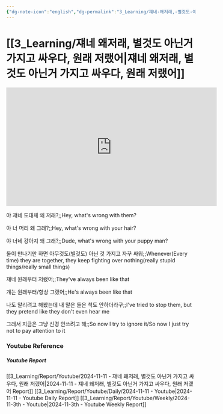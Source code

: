 ```yaml
---
{"dg-note-icon":"english","dg-permalink":"3_Learning/쟤네-왜저래,-별것도-아닌거-가지고-싸우다,-원래-저랬어","created-date":"2024-11-11 8:46:04 am","date":"2024-11-11","type":"youtube","tags":["youtube","english","flashcards"],"aliases":null,"youtuber":"빨모쌤","channelName":"라이브 아카데미","link":"https://www.youtube.com/watch?v=9FeaRZLirDQ","img":"https://img.youtube.com/vi/9FeaRZLirDQ/0.jpg","dg-publish":true,"permalink":"/3_Learning/쟤네-왜저래,-별것도-아닌거-가지고-싸우다,-원래-저랬어/","dgPassFrontmatter":true,"noteIcon":"english"}
---
```


# [[3_Learning/쟤네 왜저래, 별것도 아닌거 가지고 싸우다, 원래 저랬어\|쟤네 왜저래, 별것도 아닌거 가지고 싸우다, 원래 저랬어]]


<div class="container-root"><span></span></div><div><div class="container-root"><iframe width="560" height="315" src="https://www.youtube.com/embed/9FeaRZLirDQ" title="YouTube video player" frameborder="0" allow="accelerometer; autoplay; clipboard-write; encrypted-media; gyroscope; picture-in-picture; web-share" allowfullscreen=""></iframe></div></div>

야 쟤네 도대체 왜 저래?;;Hey, what's wrong with them?
<!--SR:!2025-02-04,55,310-->

야 너 머리 왜 그래?;;Hey, what's wrong with your hair?
<!--SR:!2025-02-15,66,310-->
야 너네 강아지 왜 그래?;;Dude, what's wrong with your puppy man?
<!--SR:!2025-02-13,65,310-->

둘이 만나기만 하면 아무것도(별것도) 아닌 것 가지고 자꾸 싸워;;Whenever(Every time) they are together, they keep fighting over nothing(really stupid things/really small things)
<!--SR:!2025-01-30,14,250-->
쟤네 원래부터 저랬어;;They've always been like that
<!--SR:!2025-03-07,61,310-->

걔는 원래부터/항상 그랬어;;He's always been like that
<!--SR:!2025-02-16,67,310-->

나도 말리려고 해봤는데 내 말은 들은 척도 안하더라구;;I've tried to stop them, but they pretend like they don't even hear me
<!--SR:!2025-02-04,30,290-->
그래서 지금은 그냥 신경 안쓰려고 해;;So now I try to ignore it/So now I just try not to pay attention to it
<!--SR:!2025-02-11,62,310-->










### Youtube Reference
##### Youtube Report
[[3_Learning/Report/Youtube/2024-11-11 - 쟤네 왜저래, 별것도 아닌거 가지고 싸우다, 원래 저랬어\|2024-11-11 - 쟤네 왜저래, 별것도 아닌거 가지고 싸우다, 원래 저랬어 Report]]
[[3_Learning/Report/Youtube/Daily/2024-11-11 - Youtube\|2024-11-11 - Youtube Daily Report]]
[[3_Learning/Report/Youtube/Weekly/2024-11-3th - Youtube\|2024-11-3th - Youtube Weekly Report]]

